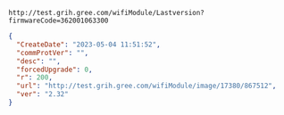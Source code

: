 `http://test.grih.gree.com/wifiModule/Lastversion?firmwareCode=362001063300`

```json
{
  "CreateDate": "2023-05-04 11:51:52",
  "commProtVer": "",
  "desc": "",
  "forcedUpgrade": 0,
  "r": 200,
  "url": "http://test.grih.gree.com/wifiModule/image/17380/867512",
  "ver": "2.32"
}
```